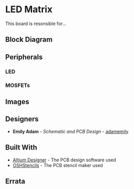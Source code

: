 # LED Matrix

This board is resonsible for...

## Block Diagram

## Peripherals


### LED 

### MOSFETs

## Images

## Designers

* **Emily Adam** - *Schematic and PCB Design* - [adamemily](https://github.com/adamemily)


## Built With

* [Altium Designer](https://www.altium.com/) - The PCB design software used
* [OSHStencils](https://www.oshstencils.com/) - The PCB stencil maker used

## Errata

